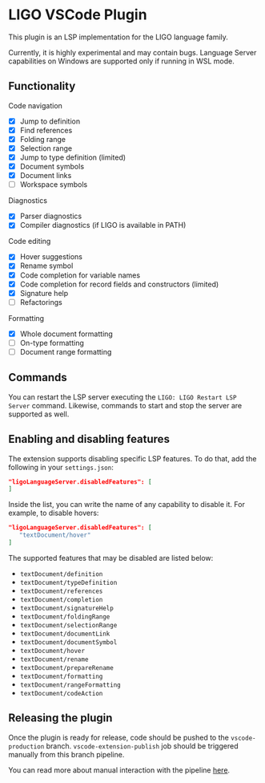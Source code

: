 # LIGO VSCode Plugin

This plugin is an LSP implementation for the LIGO language family.

Currently, it is highly experimental and may contain bugs. Language Server capabilities on Windows are supported only if running in WSL mode.

## Functionality
Code navigation

- [x] Jump to definition
- [x] Find references
- [x] Folding range
- [x] Selection range
- [x] Jump to type definition (limited)
- [x] Document symbols
- [x] Document links
- [ ] Workspace symbols

Diagnostics

- [x] Parser diagnostics
- [x] Compiler diagnostics (if LIGO is available in PATH)

Code editing

- [x] Hover suggestions
- [x] Rename symbol
- [x] Code completion for variable names
- [x] Code completion for record fields and constructors (limited)
- [x] Signature help
- [ ] Refactorings

Formatting

- [x] Whole document formatting
- [ ] On-type formatting
- [ ] Document range formatting

## Commands

You can restart the LSP server executing the `LIGO: LIGO Restart LSP Server` command. Likewise, commands to start and stop the server are supported as well.

## Enabling and disabling features

The extension supports disabling specific LSP features. To do that, add the following in your `settings.json`:

```json
"ligoLanguageServer.disabledFeatures": [
]
```

Inside the list, you can write the name of any capability to disable it. For example, to disable hovers:

```json
"ligoLanguageServer.disabledFeatures": [
   "textDocument/hover"
]
```

The supported features that may be disabled are listed below:
* `textDocument/definition`
* `textDocument/typeDefinition`
* `textDocument/references`
* `textDocument/completion`
* `textDocument/signatureHelp`
* `textDocument/foldingRange`
* `textDocument/selectionRange`
* `textDocument/documentLink`
* `textDocument/documentSymbol`
* `textDocument/hover`
* `textDocument/rename`
* `textDocument/prepareRename`
* `textDocument/formatting`
* `textDocument/rangeFormatting`
* `textDocument/codeAction`

## Releasing the plugin

Once the plugin is ready for release, code should be pushed to the `vscode-production` branch.
`vscode-extension-publish` job should be triggered manually from this branch pipeline.

You can read more about manual interaction with the pipeline [here](https://docs.gitlab.com/ee/ci/pipelines/#add-manual-interaction-to-your-pipeline).
